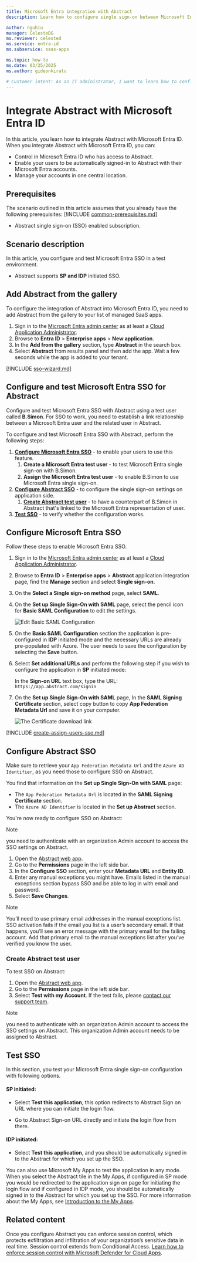 ```yaml
---
title: Microsoft Entra integration with Abstract
description: Learn how to configure single sign-on between Microsoft Entra ID and Abstract.

author: nguhiu
manager: CelesteDG
ms.reviewer: celested
ms.service: entra-id
ms.subservice: saas-apps

ms.topic: how-to
ms.date: 03/25/2025
ms.author: gideonkiratu

# Customer intent: As an IT administrator, I want to learn how to configure single sign-on between Microsoft Entra ID and Abstract so that I can control who has access to Abstract, enable automatic sign-in with Microsoft Entra accounts, and manage my accounts in one central location.
---
```


# Integrate Abstract with Microsoft Entra ID

In this article,  you learn how to integrate Abstract with Microsoft Entra ID. When you integrate Abstract with Microsoft Entra ID, you can:

* Control in Microsoft Entra ID who has access to Abstract.
* Enable your users to be automatically signed-in to Abstract with their Microsoft Entra accounts.
* Manage your accounts in one central location.

## Prerequisites

The scenario outlined in this article assumes that you already have the following prerequisites:
[!INCLUDE [common-prerequisites.md](~/identity/saas-apps/includes/common-prerequisites.md)]
* Abstract single sign-on (SSO) enabled subscription.

## Scenario description

In this article,  you configure and test Microsoft Entra SSO in a test environment.

* Abstract supports **SP and IDP** initiated SSO.

## Add Abstract from the gallery

To configure the integration of Abstract into Microsoft Entra ID, you need to add Abstract from the gallery to your list of managed SaaS apps.

1. Sign in to the [Microsoft Entra admin center](https://entra.microsoft.com) as at least a [Cloud Application Administrator](~/identity/role-based-access-control/permissions-reference.md#cloud-application-administrator).
1. Browse to **Entra ID** > **Enterprise apps** > **New application**.
1. In the **Add from the gallery** section, type **Abstract** in the search box.
1. Select **Abstract** from results panel and then add the app. Wait a few seconds while the app is added to your tenant.

 [!INCLUDE [sso-wizard.md](~/identity/saas-apps/includes/sso-wizard.md)]

<a name='configure-and-test-azure-ad-sso-for-abstract'></a>

## Configure and test Microsoft Entra SSO for Abstract

Configure and test Microsoft Entra SSO with Abstract using a test user called **B.Simon**. For SSO to work, you need to establish a link relationship between a Microsoft Entra user and the related user in Abstract.

To configure and test Microsoft Entra SSO with Abstract, perform the following steps:

1. **[Configure Microsoft Entra SSO](#configure-azure-ad-sso)** - to enable your users to use this feature.
    1. **Create a Microsoft Entra test user** - to test Microsoft Entra single sign-on with B.Simon.
    1. **Assign the Microsoft Entra test user** - to enable B.Simon to use Microsoft Entra single sign-on.
1. **[Configure Abstract SSO](#configure-abstract-sso)** - to configure the single sign-on settings on application side.
    1. **[Create Abstract test user](#create-abstract-test-user)** - to have a counterpart of B.Simon in Abstract that's linked to the Microsoft Entra representation of user.
1. **[Test SSO](#test-sso)** - to verify whether the configuration works.

<a name='configure-azure-ad-sso'></a>

## Configure Microsoft Entra SSO

Follow these steps to enable Microsoft Entra SSO.

1. Sign in to the [Microsoft Entra admin center](https://entra.microsoft.com) as at least a [Cloud Application Administrator](~/identity/role-based-access-control/permissions-reference.md#cloud-application-administrator).
1. Browse to **Entra ID** > **Enterprise apps** > **Abstract** application integration page, find the **Manage** section and select **Single sign-on**.
1. On the **Select a Single sign-on method** page, select **SAML**.
1. On the **Set up Single Sign-On with SAML** page, select the pencil icon for **Basic SAML Configuration** to edit the settings.

   ![Edit Basic SAML Configuration](common/edit-urls.png)

1. On the **Basic SAML Configuration** section the application is pre-configured in **IDP** initiated mode and the necessary URLs are already pre-populated with Azure. The user needs to save the configuration by selecting the **Save** button.

1. Select **Set additional URLs** and perform the following step if you wish to configure the application in **SP** initiated mode:

    In the **Sign-on URL** text box, type the URL:
    `https://app.abstract.com/signin`

1. On the **Set up Single Sign-On with SAML** page, In the **SAML Signing Certificate** section, select copy button to copy **App Federation Metadata Url** and save it on your computer.

    ![The Certificate download link](common/copy-metadataurl.png)

<a name='create-an-azure-ad-test-user'></a>

[!INCLUDE [create-assign-users-sso.md](~/identity/saas-apps/includes/create-assign-users-sso.md)]

## Configure Abstract SSO

Make sure to retrieve your `App Federation Metadata Url` and the `Azure AD Identifier`, as you need those to configure SSO on Abstract.

You find that information on the **Set up Single Sign-On with SAML** page:

* The `App Federation Metadata Url` is located in the **SAML Signing Certificate** section.
* The `Azure AD Identifier` is located in the **Set up Abstract** section.

You're now ready to configure SSO on Abstract:

>[!Note]
>you need to authenticate with an organization Admin account to access the SSO settings on Abstract.

1. Open the [Abstract web app](https://app.abstract.com/).
2. Go to the **Permissions** page in the left side bar.
3. In the **Configure SSO** section, enter your **Metadata URL** and **Entity ID**.
4. Enter any manual exceptions you might have. Emails listed in the manual exceptions section bypass SSO and be able to log in with email and password. 
5. Select **Save Changes**.

>[!Note] 
>You’ll need to use primary email addresses in the manual exceptions list. SSO activation fails if the email you list is a user’s secondary email. If that happens, you’ll see an error message with the primary email for the failing account. Add that primary email to the manual exceptions list after you’ve verified you know the user.

### Create Abstract test user

To test SSO on Abstract:

1. Open the [Abstract web app](https://app.abstract.com/).
2. Go to the **Permissions** page in the left side bar.
3. Select **Test with my Account**. If the test fails, please [contact our support team](https://help.abstract.com/hc/).

>[!Note]
>you need to authenticate with an organization Admin account to access the SSO settings on Abstract. This organization Admin account needs to be assigned to Abstract.

## Test SSO 

In this section, you test your Microsoft Entra single sign-on configuration with following options. 

#### SP initiated:

* Select **Test this application**, this option redirects to Abstract Sign on URL where you can initiate the login flow.  

* Go to Abstract Sign-on URL directly and initiate the login flow from there.

#### IDP initiated:

* Select **Test this application**, and you should be automatically signed in to the Abstract for which you set up the SSO. 

You can also use Microsoft My Apps to test the application in any mode. When you select the Abstract tile in the My Apps, if configured in SP mode you would be redirected to the application sign on page for initiating the login flow and if configured in IDP mode, you should be automatically signed in to the Abstract for which you set up the SSO. For more information about the My Apps, see [Introduction to the My Apps](https://support.microsoft.com/account-billing/sign-in-and-start-apps-from-the-my-apps-portal-2f3b1bae-0e5a-4a86-a33e-876fbd2a4510).

## Related content

Once you configure Abstract you can enforce session control, which protects exfiltration and infiltration of your organization’s sensitive data in real time. Session control extends from Conditional Access. [Learn how to enforce session control with Microsoft Defender for Cloud Apps](/cloud-app-security/proxy-deployment-aad).
